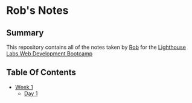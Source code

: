 # Rob's Notes
## Summary

This repository contains all of the notes taken by [Rob](https://github.com/Sirrom84) for the [Lighthouse Labs Web Development Bootcamp](https://www.lighthouselabs.ca/)

## Table Of Contents

* [Week 1](/Week_1)
  * [Day 1](/Week_1/Day_1)